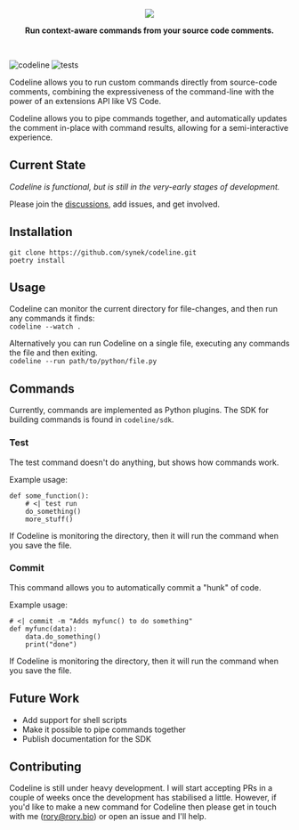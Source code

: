 <p align="center">
  <img src="https://user-images.githubusercontent.com/9436784/111063516-ed8fe480-84a6-11eb-9a8d-c5235c3d9e3c.png">
</p>
<p align="center">
  <b>Run context-aware commands from your source code comments.</b>
</p>
<br/>

![codeline](https://user-images.githubusercontent.com/9436784/111068981-d959e080-84c2-11eb-9b13-7b00d751fc10.gif)
![tests](https://github.com/synek/codeline/workflows/Full%20Tests/badge.svg)

Codeline allows you to run custom commands directly from source-code comments, combining the expressiveness of the command-line with the power of an extensions API like VS Code. 

Codeline allows you to pipe commands together, and automatically updates the comment in-place with command results, allowing for a semi-interactive experience.

## Current State

*Codeline is functional, but is still in the very-early stages of development.*  

Please join the [discussions](https://github.com/synek/codeline/discussions), add issues, and get involved.

## Installation

`git clone https://github.com/synek/codeline.git`  
`poetry install`

## Usage
Codeline can monitor the current directory for file-changes, and then run any commands it finds:  
`codeline --watch .`

Alternatively you can run Codeline on a single file, executing any commands the file and then exiting.  
`codeline --run path/to/python/file.py`

## Commands

Currently, commands are implemented as Python plugins. The SDK for building commands is found in `codeline/sdk`.

### Test
The test command doesn't do anything, but shows how commands work.

Example usage:
```
def some_function():
    # <| test run
    do_something()
    more_stuff()
```

If Codeline is monitoring the directory, then it will run the command when you save the file.

### Commit
This command allows you to automatically commit a "hunk" of code. 

Example usage: 
```
# <| commit -m "Adds myfunc() to do something"
def myfunc(data):
    data.do_something()
    print("done")
```

If Codeline is monitoring the directory, then it will run the command when you save the file.

## Future Work

* Add support for shell scripts
* Make it possible to pipe commands together
* Publish documentation for the SDK

## Contributing

Codeline is still under heavy development. I will start accepting PRs in a couple of weeks once the development has stabilised a little. However, if you'd like to make a new command for Codeline then please get in touch with me (rory@rory.bio) or open an issue and I'll help.

